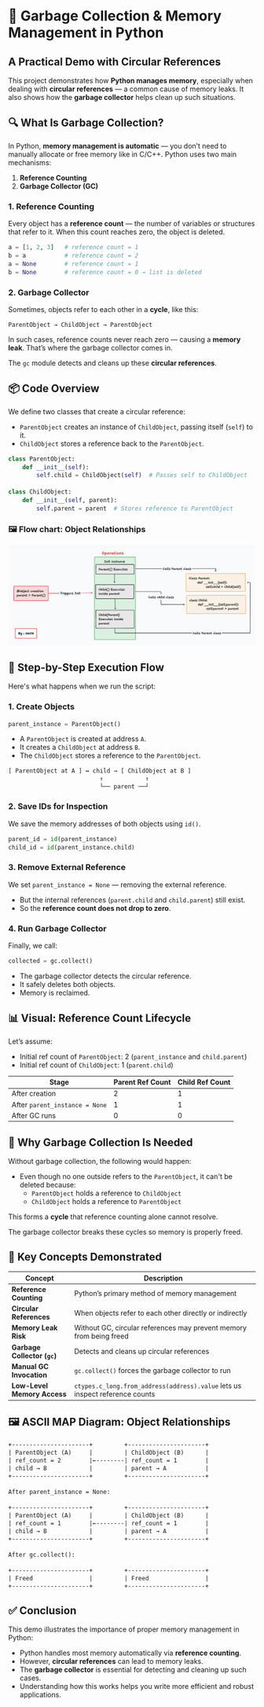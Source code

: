 # 🧠 Garbage Collection & Memory Management in Python  
## A Practical Demo with Circular References

This project demonstrates how **Python manages memory**, especially when dealing with **circular references** — a common cause of memory leaks. It also shows how the **garbage collector** helps clean up such situations.



## 🔍 What Is Garbage Collection?

In Python, **memory management is automatic** — you don’t need to manually allocate or free memory like in C/C++. Python uses two main mechanisms:

1. **Reference Counting**
2. **Garbage Collector (GC)**

### 1. Reference Counting
Every object has a **reference count** — the number of variables or structures that refer to it. When this count reaches zero, the object is deleted.

```python
a = [1, 2, 3]   # reference count = 1
b = a           # reference count = 2
a = None        # reference count = 1
b = None        # reference count = 0 → list is deleted
```

### 2. Garbage Collector
Sometimes, objects refer to each other in a **cycle**, like this:

```
ParentObject → ChildObject → ParentObject
```

In such cases, reference counts never reach zero — causing a **memory leak**. That’s where the garbage collector comes in.

The `gc` module detects and cleans up these **circular references**.



## 📦 Code Overview

We define two classes that create a circular reference:

- `ParentObject` creates an instance of `ChildObject`, passing itself (`self`) to it.
- `ChildObject` stores a reference back to the `ParentObject`.

```python
class ParentObject:
    def __init__(self):
        self.child = ChildObject(self)  # Passes self to ChildObject

class ChildObject:
    def __init__(self, parent):
        self.parent = parent  # Stores reference to ParentObject
```
### 🖼️  Flow chart: Object Relationships
<img src="memory.png"></img>


## 🔄 Step-by-Step Execution Flow

Here's what happens when we run the script:

### 1. Create Objects
```python
parent_instance = ParentObject()
```

- A `ParentObject` is created at address `A`.
- It creates a `ChildObject` at address `B`.
- The `ChildObject` stores a reference to the `ParentObject`.

```
[ ParentObject at A ] ↔ child → [ ChildObject at B ]
                          ↑            ↑
                          └── parent ──┘
```

### 2. Save IDs for Inspection
We save the memory addresses of both objects using `id()`.

```python
parent_id = id(parent_instance)
child_id = id(parent_instance.child)
```

### 3. Remove External Reference
We set `parent_instance = None` — removing the external reference.

- But the internal references (`parent.child` and `child.parent`) still exist.
- So the **reference count does not drop to zero**.

### 4. Run Garbage Collector
Finally, we call:

```python
collected = gc.collect()
```

- The garbage collector detects the circular reference.
- It safely deletes both objects.
- Memory is reclaimed.



## 📊 Visual: Reference Count Lifecycle

Let’s assume:

- Initial ref count of `ParentObject`: 2 (`parent_instance` and `child.parent`)
- Initial ref count of `ChildObject`: 1 (`parent.child`)

| Stage | Parent Ref Count | Child Ref Count |
|-------|------------------|-----------------|
| After creation | 2 | 1 |
| After `parent_instance = None` | 1 | 1 |
| After GC runs | 0 | 0 |



## 🧹 Why Garbage Collection Is Needed

Without garbage collection, the following would happen:

- Even though no one outside refers to the `ParentObject`, it can't be deleted because:
  - `ParentObject` holds a reference to `ChildObject`
  - `ChildObject` holds a reference to `ParentObject`

This forms a **cycle** that reference counting alone cannot resolve.

The garbage collector breaks these cycles so memory is properly freed.


## 🧪 Key Concepts Demonstrated

| Concept | Description |
|--------|-------------|
| **Reference Counting** | Python’s primary method of memory management |
| **Circular References** | When objects refer to each other directly or indirectly |
| **Memory Leak Risk** | Without GC, circular references may prevent memory from being freed |
| **Garbage Collector (`gc`)** | Detects and cleans up circular references |
| **Manual GC Invocation** | `gc.collect()` forces the garbage collector to run |
| **Low-Level Memory Access** | `ctypes.c_long.from_address(address).value` lets us inspect reference counts |



## 🖼️ ASCII MAP Diagram: Object Relationships

```
+----------------------+         +----------------------+
| ParentObject (A)     |         | ChildObject (B)      |
| ref_count = 2        |←--------| ref_count = 1        |
| child → B            |         | parent → A           |
+----------------------+         +----------------------+

After parent_instance = None:

+----------------------+         +----------------------+
| ParentObject (A)     |         | ChildObject (B)      |
| ref_count = 1        |←--------| ref_count = 1        |
| child → B            |         | parent → A           |
+----------------------+         +----------------------+

After gc.collect():

+----------------------+         +----------------------+
| Freed                |         | Freed                |
+----------------------+         +----------------------+
```
## ✅ Conclusion

This demo illustrates the importance of proper memory management in Python:

- Python handles most memory automatically via **reference counting**.
- However, **circular references** can lead to memory leaks.
- The **garbage collector** is essential for detecting and cleaning up such cases.
- Understanding how this works helps you write more efficient and robust applications.